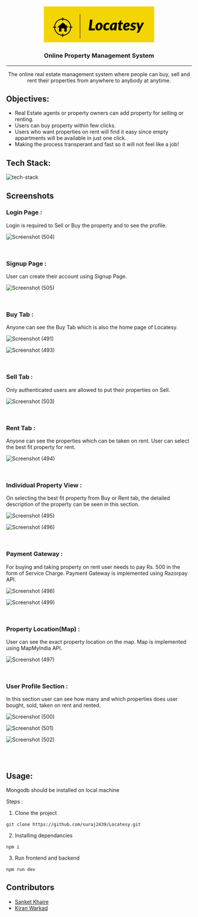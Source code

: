 <p align="center">
 <img width=300px height=auto src="client/src/images/Icon.png" alt="logo"></a>
</p>

<h3 align="center">Online Property Management System</h3>

---

<p align="center">The online real estate management system where people can buy, sell and rent
their properties from anywhere to anybody at anytime.
</p>

## Objectives:
- Real Estate agents or property owners can add property for selling or
renting.
- Users can buy property within few clicks.
- Users who want properties on rent will find it easy since empty appartments will be available in just one click.
- Making the process transperant and fast so it will not feel like a job!

## Tech Stack:
<img src="https://www.codeimmersives.com/wp-content/uploads/2018/06/MERN-Logo-4-pack.jpg" alt="tech-stack" />

## Screenshots

### Login Page :
Login is required to Sell or Buy the property and to see the profile.

![Screenshot (504)](https://user-images.githubusercontent.com/69530002/163050941-4f4bfbee-e266-40d0-8dc0-5b6a28326e07.png)

<br />

### Signup Page : 
User can create their account using Signup Page.

![Screenshot (505)](https://user-images.githubusercontent.com/69530002/163051142-dc9c46aa-c858-4320-8749-c220df459f52.png)

<br />

### Buy Tab :
Anyone can see the Buy Tab which is also the home page of Locatesy.

![Screenshot (491)](https://user-images.githubusercontent.com/69530002/163052060-03abdda3-3f94-4701-9231-11037fd84757.png)

![Screenshot (493)](https://user-images.githubusercontent.com/69530002/163052118-579855dc-3037-44d1-b338-a4fb0de79cdb.png)

<br />

### Sell Tab :
Only authenticated users are allowed to put their properties on Sell.

![Screenshot (503)](https://user-images.githubusercontent.com/69530002/163052438-eb746674-a14f-4223-9784-ec850e08e0e3.png)

<br />

### Rent Tab :
Anyone can see the properties which can be taken on rent. User can select the best fit property for rent.

![Screenshot (494)](https://user-images.githubusercontent.com/69530002/163052717-7cc2a5ef-ce4b-4b29-b2ef-8d38e7b62294.png)

<br />

### Individual Property View :
On selecting the best fit property from Buy or Rent tab, the detailed description of the property can be seen in this section.

![Screenshot (495)](https://user-images.githubusercontent.com/69530002/163052918-6d53276e-ad4c-4e7c-a432-afc48c8bf1c0.png)

![Screenshot (496)](https://user-images.githubusercontent.com/69530002/163052923-9400edd0-8636-4084-8c31-98584f6212bf.png)

<br />

### Payment Gateway : 
For buying and taking property on rent user needs to pay Rs. 500 in the form of Service Charge.
Payment Gateway is implemented using Razorpay API.

![Screenshot (498)](https://user-images.githubusercontent.com/69530002/163053320-990a349e-1487-4bcf-a736-9075abf246d8.png)

![Screenshot (499)](https://user-images.githubusercontent.com/69530002/163053329-c694c028-2e80-4454-ab07-9671d22242da.png)

<br />

### Property Location(Map) :
User can see the exact property location on the map.
Map is implemented using MapMyIndia API.

![Screenshot (497)](https://user-images.githubusercontent.com/69530002/163053632-48b66f4e-2407-4299-92c7-516db10e1270.png)

<br />

### User Profile Section :
In this section user can see how many and which properties does user bought, sold, taken on rent and rented.

![Screenshot (500)](https://user-images.githubusercontent.com/69530002/163053832-0829ba99-730c-47d0-b7ff-a3fda1a99d1f.png)

![Screenshot (501)](https://user-images.githubusercontent.com/69530002/163053853-fe5910b8-839a-4ac5-aeef-c3e475d76c94.png)

![Screenshot (502)](https://user-images.githubusercontent.com/69530002/163053862-b091ec8a-a4a1-4e88-8165-515ed15f8b83.png)

<br />
<br />

## Usage:
Mongodb should be installed on local machine

Steps :

1. Clone the project
```
git clone https://github.com/suraj2439/Locatesy.git
```

2. Installing dependancies
```
npm i
```

3. Run frontend and backend
```
npm run dev
```


## Contributors
- <a href="https://github.com/Sanketk">Sanket Khaire</a>
- <a href="https://github.com/kiranwarkad1">Kiran Warkad</a>
